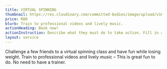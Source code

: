```yaml
---
title: VIRTUAL SPINNING
thumbnail: https://res.cloudinary.com/committed-bodies/image/upload/v1642663368/services/spinning-committed-bodies-benoni-2.png
price: R80
blurb: Train to professional videos and lively music.
actionHeading: Book now!
actionInstruction: Describe what they must do to take action. Fill in a form? Click a button? Phone us?
layout: service
---
```

Challenge a few friends to a virtual spinning class and have fun while losing weight.  Train to professional videos and lively music –  This is great fun to do.  No need to have a trainer.